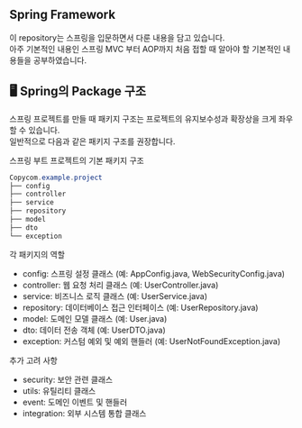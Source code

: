 ## Spring Framework

이 repository는 스프링을 입문하면서 다룬 내용을 담고 있습니다.  
아주 기본적인 내용인 스프링 MVC 부터 AOP까지 처음 접할 때 알아야 할 기본적인 내용들을 공부하였습니다.

## 🖥️ Spring의 Package 구조
스프링 프로젝트를 만들 때 패키지 구조는 프로젝트의 유지보수성과 확장상을 크게 좌우할 수 있습니다.  
일반적으로 다음과 같은 패키지 구조를 권장합니다.

스프링 부트 프로젝트의 기본 패키지 구조
```java
Copycom.example.project
├── config
├── controller
├── service
├── repository
├── model
├── dto
└── exception
```
각 패키지의 역할

- config: 스프링 설정 클래스 (예: AppConfig.java, WebSecurityConfig.java)
- controller: 웹 요청 처리 클래스 (예: UserController.java)
- service: 비즈니스 로직 클래스 (예: UserService.java)
- repository: 데이터베이스 접근 인터페이스 (예: UserRepository.java)
- model: 도메인 모델 클래스 (예: User.java)
- dto: 데이터 전송 객체 (예: UserDTO.java)
- exception: 커스텀 예외 및 예외 핸들러 (예: UserNotFoundException.java)

추가 고려 사항
- security: 보안 관련 클래스
- utils: 유틸리티 클래스
- event: 도메인 이벤트 및 핸들러
- integration: 외부 시스템 통합 클래스